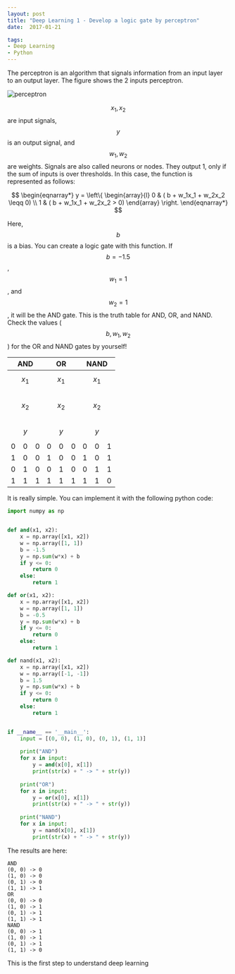```yaml
---
layout: post
title: "Deep Learning 1 - Develop a logic gate by perceptron"
date:  2017-01-21

tags:
- Deep Learning
- Python
---
```


The perceptron is an algorithm that signals information from an input layer to an output layer. The figure shows the 2 inputs perceptron.

 ![perceptron]({{site.github.url}}/images/posts/perceptron.png)

$$ x_1, x_2 $$ are input signals, $$ y $$ is an output signal, and $$ w_1, w_2 $$ are weights. Signals are also called neurons or nodes. They output 1, only if the sum of inputs is over thresholds. In this case, the function is represented as follows:

$$
\begin{eqnarray*}
    y = \left\{
        \begin{array}{l}
            0 & ( b + w_1x_1 + w_2x_2  \leqq 0) \\
            1 & ( b + w_1x_1 + w_2x_2  > 0)
        \end{array}
    \right.
\end{eqnarray*}
$$

Here, $$ b $$ is a bias. You can create a logic gate with this function. If $$ b=-1.5 $$, $$ w_1=1 $$, and $$  w_2=1 $$, it will be the AND gate. This is the truth table for AND, OR, and NAND. Check the values ($$ b, w_1, w_2 $$) for the OR and NAND gates by yourself!

|AND|OR|NAND|
|:--:|:--:|:--:|
| $$ x_1 $$  &nbsp; $$ x_2 $$  &nbsp; $$ y $$ | $$ x_1 $$ &nbsp; $$ x_2 $$ &nbsp; $$ y $$ | $$ x_1 $$ &nbsp; $$ x_2 $$ &nbsp; $$ y $$ |
| 0 &nbsp;&nbsp; 0 &nbsp;&nbsp; 0 | 0 &nbsp;&nbsp; 0 &nbsp;&nbsp; 0 | 0 &nbsp;&nbsp; 0 &nbsp;&nbsp; 1 |
| 1 &nbsp;&nbsp; 0 &nbsp;&nbsp; 0 | 1 &nbsp;&nbsp; 0 &nbsp;&nbsp; 0 | 1 &nbsp;&nbsp; 0 &nbsp;&nbsp; 1 |
| 0 &nbsp;&nbsp; 1 &nbsp;&nbsp; 0 | 0 &nbsp;&nbsp; 1 &nbsp;&nbsp; 0 | 0 &nbsp;&nbsp; 1 &nbsp;&nbsp; 1 |
| 1 &nbsp;&nbsp; 1 &nbsp;&nbsp; 1 | 1 &nbsp;&nbsp; 1 &nbsp;&nbsp; 1 | 1 &nbsp;&nbsp; 1 &nbsp;&nbsp; 0 |

It is really simple. You can implement it with the following python code:

~~~ python
import numpy as np


def and(x1, x2):
    x = np.array([x1, x2])
    w = np.array([1, 1]) 
    b = -1.5
    y = np.sum(w*x) + b 
    if y <= 0:
        return 0
    else:
        return 1

def or(x1, x2):
    x = np.array([x1, x2])
    w = np.array([1, 1]) 
    b = -0.5
    y = np.sum(w*x) + b 
    if y <= 0:
        return 0
    else:
        return 1

def nand(x1, x2):
    x = np.array([x1, x2])
    w = np.array([-1, -1])
    b = 1.5 
    y = np.sum(w*x) + b 
    if y <= 0:
        return 0
    else:
        return 1


if __name__ == '__main__':
    input = [(0, 0), (1, 0), (0, 1), (1, 1)] 
    
    print("AND")
    for x in input:
        y = and(x[0], x[1])
        print(str(x) + " -> " + str(y))
    
    print("OR")
    for x in input:
        y = or(x[0], x[1])
        print(str(x) + " -> " + str(y))
    
    print("NAND")
    for x in input:
        y = nand(x[0], x[1])
        print(str(x) + " -> " + str(y))
~~~

The results are here:

~~~ 
AND
(0, 0) -> 0
(1, 0) -> 0
(0, 1) -> 0
(1, 1) -> 1
OR
(0, 0) -> 0
(1, 0) -> 1
(0, 1) -> 1
(1, 1) -> 1
NAND
(0, 0) -> 1
(1, 0) -> 1
(0, 1) -> 1
(1, 1) -> 0
~~~~
This is the first step to understand deep learning
